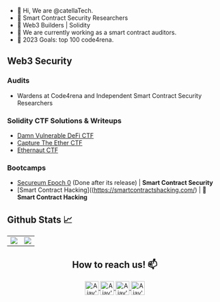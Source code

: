 - 👋 Hi, We are @catellaTech.
- 🔐 Smart Contract Security Researchers
- 🚀 Web3 Builders | Solidity
- 🌱 We are currently working as a smart contract auditors.
- 🎯 2023 Goals: top 100 code4rena.

## Web3 Security 

### Audits

- Wardens at Code4rena and Independent Smart Contract Security Researchers

### Solidity CTF Solutions & Writeups

- [Damn Vulnerable DeFi CTF](https://github.com/catellaTech/DAMN-VULNERABLE-DEFI-CTF)
- [Capture The Ether CTF](https://github.com/catellaTech/CAPTURE-THE-ETHER-CTF)
- [Ethernaut CTF](https://github.com/catellaTech/ETHERNAUT-CTF)
 
### Bootcamps

- [Secureum Epoch 0](https://www.secureum.xyz/epoch0) (Done after its release) | **Smart Contract Security**
- [Smart Contract Hacking]((https://smartcontractshacking.com/) | 🚧 **Smart Contract Hacking**

## Github Stats 📈

<table align="center">
  <tr>
 <td valign="top"><img  src="https://github-readme-stats.vercel.app/api/top-langs/?username=catellaTech&theme=chartreuse-dark&card_width=450em)](https://github.com/anuraghazra/github-readme-stats"/></td>
    
<td valign="center"><img  src="https://github-readme-stats.vercel.app/api?username=catellaTech&theme=chartreuse-dark&card_width=450em&show_icons=true)](https://github.com/anuraghazra/github-readme-stats"/></td>
</table>

<h2 align="center"> How to reach us!  📫</h2> 
<div align="center">

 <p align="center">
<a href="https://twitter.com/CatellaTech">
  <img align="center" alt="Ajay's Twitter" width="32px" src="https://cdn.jsdelivr.net/npm/simple-icons@v3/icons/twitter.svg" />
</a>
<a href="https://github.com/catellaTech">
  <img align="center" alt="Ajay's Github" width="32px" src="https://cdn.jsdelivr.net/npm/simple-icons@v3/icons/github.svg" />
</a>
<a href="https://t.me/gabmende">
  <img align="center" alt="Ajay's Telegram" width="32px" src="https://cdn.jsdelivr.net/npm/simple-icons@v3/icons/telegram.svg" />
</a>
<a href="mailto:catellatech@gmail.com">
  <img align="center" alt="Ajay's email" width="32px" src="https://cdn.jsdelivr.net/npm/simple-icons@v3/icons/gmail.svg" />
</a>   
</p>                                      
</div>


<br />

<!---
catellaTech/catellaTech is a ✨ special ✨ repository because its `README.md` (this file) appears on your GitHub profile.
You can click the Preview link to take a look at your changes.
--->
